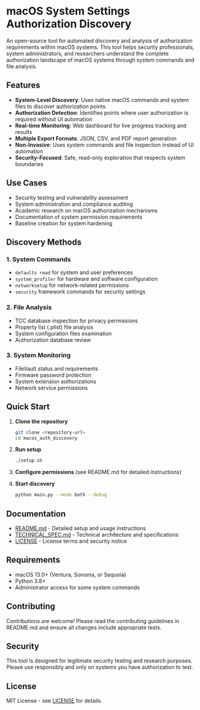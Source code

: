 # macOS System Settings Authorization Discovery

An open-source tool for automated discovery and analysis of authorization requirements within macOS systems. This tool helps security professionals, system administrators, and researchers understand the complete authorization landscape of macOS systems through system commands and file analysis.

## Features

- **System-Level Discovery**: Uses native macOS commands and system files to discover authorization points
- **Authorization Detection**: Identifies points where user authorization is required without UI automation
- **Real-time Monitoring**: Web dashboard for live progress tracking and results
- **Multiple Export Formats**: JSON, CSV, and PDF report generation
- **Non-Invasive**: Uses system commands and file inspection instead of UI automation
- **Security-Focused**: Safe, read-only exploration that respects system boundaries

## Use Cases

- Security testing and vulnerability assessment
- System administration and compliance auditing
- Academic research on macOS authorization mechanisms
- Documentation of system permission requirements
- Baseline creation for system hardening

## Discovery Methods

### 1. System Commands
- `defaults read` for system and user preferences
- `system_profiler` for hardware and software configuration
- `networksetup` for network-related permissions
- `security` framework commands for security settings

### 2. File Analysis
- TCC database inspection for privacy permissions
- Property list (.plist) file analysis
- System configuration files examination
- Authorization database review

### 3. System Monitoring
- FileVault status and requirements
- Firmware password protection
- System extension authorizations
- Network service permissions

## Quick Start

1. **Clone the repository**
   ```bash
   git clone <repository-url>
   cd macos_auth_discovery
   ```

2. **Run setup**
   ```bash
   ./setup.sh
   ```

3. **Configure permissions** (see README.md for detailed instructions)

4. **Start discovery**
   ```bash
   python main.py --mode both --debug
   ```

## Documentation

- [README.md](README.md) - Detailed setup and usage instructions
- [TECHNICAL_SPEC.md](TECHNICAL_SPEC.md) - Technical architecture and specifications
- [LICENSE](LICENSE) - License terms and security notice

## Requirements

- macOS 13.0+ (Ventura, Sonoma, or Sequoia)
- Python 3.8+
- Administrator access for some system commands

## Contributing

Contributions are welcome! Please read the contributing guidelines in README.md and ensure all changes include appropriate tests.

## Security

This tool is designed for legitimate security testing and research purposes. Please use responsibly and only on systems you have authorization to test.

## License

MIT License - see [LICENSE](LICENSE) for details.
